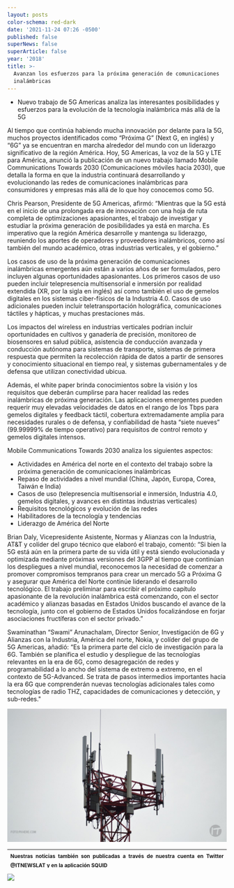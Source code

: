 ```yaml
---
layout: posts
color-schema: red-dark
date: '2021-11-24 07:26 -0500'
published: false
superNews: false
superArticle: false
year: '2018'
title: >-
  Avanzan los esfuerzos para la próxima generación de comunicaciones
  inalámbricas
---
```

- Nuevo trabajo de 5G Americas analiza las interesantes posibilidades y esfuerzos para la evolución de la tecnología inalámbrica más allá de la 5G

Al tiempo que continúa habiendo mucha innovación por delante para la 5G, muchos proyectos identificados como “Próxima G” (Next G, en inglés) y “6G” ya se encuentran en marcha alrededor del mundo con un liderazgo significativo de la región América. Hoy, 5G Americas, la voz de la 5G y LTE para América, anunció la publicación de un nuevo trabajo llamado Mobile Communications Towards 2030 (Comunicaciones móviles hacia 2030), que detalla la forma en que la industria continuará desarrollando y evolucionando las redes de comunicaciones inalámbricas para consumidores y empresas más allá de lo que hoy conocemos como 5G.

Chris Pearson, Presidente de 5G Americas, afirmó: “Mientras que la 5G está en el inicio de una prolongada era de innovación con una hoja de ruta completa de optimizaciones apasionantes, el trabajo de investigar y estudiar la próxima generación de posibilidades ya está en marcha. Es imperativo que la región América desarrolle y mantenga su liderazgo, reuniendo los aportes de operadores y proveedores inalámbricos, como así también del mundo académico, otras industrias verticales, y el gobierno.”

Los casos de uso de la próxima generación de comunicaciones inalámbricas emergentes aún están a varios años de ser formulados, pero incluyen algunas oportunidades apasionantes. Los primeros casos de uso pueden incluir telepresencia multisensorial e inmersión por realidad extendida (XR, por la sigla en inglés) así como también el uso de gemelos digitales en los sistemas ciber-físicos de la Industria 4.0. Casos de uso adicionales pueden incluir teletransportación holográfica, comunicaciones táctiles y hápticas, y muchas prestaciones más.

Los impactos del wireless en industrias verticales podrían incluir oportunidades en cultivos y ganadería de precisión, monitoreo de biosensores en salud pública, asistencia de conducción avanzada y conducción autónoma para sistemas de transporte, sistemas de primera respuesta que permiten la recolección rápida de datos a partir de sensores y conocimiento situacional en tiempo real, y sistemas gubernamentales y de defensa que utilizan conectividad ubicua.

Además, el white paper brinda conocimientos sobre la visión y los requisitos que deberán cumplirse para hacer realidad las redes inalámbricas de próxima generación. Las aplicaciones emergentes pueden requerir muy elevadas velocidades de datos en el rango de los Tbps para gemelos digitales y feedback táctil, cobertura extremadamente amplia para necesidades rurales o de defensa, y confiabilidad de hasta “siete nueves” (99.99999% de tiempo operativo) para requisitos de control remoto y gemelos digitales intensos.

Mobile Communications Towards 2030 analiza los siguientes aspectos:
- Actividades en América del norte en el contexto del trabajo sobre la próxima generación de comunicaciones inalámbricas
- Repaso de actividades a nivel mundial (China, Japón, Europa, Corea, Taiwán e India)
- Casos de uso (telepresencia multisensorial e inmersión, Industria 4.0, gemelos digitales, y avances en distintas industrias verticales)
- Requisitos tecnológicos y evolución de las redes
- Habilitadores de la tecnología y tendencias
- Liderazgo de América del Norte

Brian Daly, Vicepresidente Asistente, Normas y Alianzas con la Industria, AT&T y colíder del grupo técnico que elaboró el trabajo, comentó: “Si bien la 5G está aún en la primera parte de su vida útil y está siendo evolucionada y optimizada mediante próximas versiones del 3GPP al tiempo que continúan los despliegues a nivel mundial, reconocemos la necesidad de comenzar a promover compromisos tempranos para crear un mercado 5G a Próxima G y asegurar que América del Norte continúe liderando el desarrollo tecnológico. El trabajo preliminar para escribir el próximo capítulo apasionante de la revolución inalámbrica está comenzando, con el sector académico y alianzas basadas en Estados Unidos buscando el avance de la tecnología, junto con el gobierno de Estados Unidos focalizándose en forjar asociaciones fructíferas con el sector privado.”

Swaminathan “Swami” Arunachalam, Director Senior, Investigación de 6G y Alianzas con la Industria, América del norte, Nokia, y colíder del grupo de 5G Americas, añadió: “Es la primera parte del ciclo de investigación para la 6G. También se planifica el estudio y despliegue de las tecnologías relevantes en la era de 6G, como desagregación de redes y programabilidad a lo ancho del sistema de extremo a extremo, en el contexto de 5G-Advanced. Se trata de pasos intermedios importantes hacia la era 6G que comprenderán nuevas tecnologías adicionales tales como tecnologías de radio THZ, capacidades de comunicaciones y detección, y sub-redes."

![](https://raw.githubusercontent.com/itnewslat/assets/master/img/1024x680/Antenas-de-5G-g.jpg)

<table style="height: 42px;" width="569">
<tbody>
<tr>
<td style="text-align: justify;"><sub><strong>Nuestras noticias también son publicadas a través de nuestra cuenta en Twitter <a href="https://twitter.com/itnewslat?lang=es">@ITNEWSLAT</a> y en la aplicación <a href="https://squidapp.co/en/">SQUID</a></strong></sub></td>
</tr>
</tbody>
</table>

<img src="https://tracker.metricool.com/c3po.jpg?hash=56f88a41e39ab42c063cc51676587a04"/>